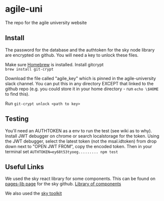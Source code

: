 # agile-uni

The repo for the agile university website

## Install

The password for the database and the authtoken for the sky node library are encrypted on github. You will need a key to unlock these files. 

Make sure [Homebrew](https://brew.sh/) is installed. Install gitcrypt  
`brew install git-crypt`

 Download the file called "agile_key" which is pinned in the agile-university slack channel. You can put this in any directory EXCEPT that linked to the github repo (e.g. you could store it in your home directory - run `echo \$HOME` to find this).  

 Run `git-crypt unlock <path to key>`
## Testing

You'll need an AUTHTOKEN as a env to run the test (see wiki as to why). Install JWT debugger on chrome or search localstorage for the token. Using the JWT debugger, select the latest token (not the msal.idtoken) from drop down next to "OPEN JWT FROM", copy the encoded token. Then in your terminal set `AUTHTOKEN=ey68t53tyoeg......... npm test` 

## Useful Links

We used the sky react library for some components. This can be found on [pages-lib page](https://github.com/sky-uk/pages-lib) for the sky github. [Library of components](https://pages-lib.cf.dev-paas.bskyb.com/storybook/?path=/story/*)

We also used the [sky toolkit](https://www.sky.com/toolkit)
